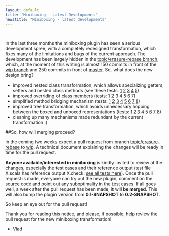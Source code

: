 ```yaml
---
layout: default
title: "Miniboxing - Latest Developments"
newstitle: "Miniboxing - latest developments"
---
```


<br/>

In the last three months the miniboxing plugin has seen a serious development spree, with a completely redesigned transformation, which fixes many of the limitations and bugs of the current approach. The development has been largely hidden in the [topic/erasure-rebase branch](https://github.com/miniboxing/miniboxing-plugin/tree/topic/erasure-rebase), which, at the moment of this writing is almost 150 commits in front of the [wip branch](https://github.com/miniboxing/miniboxing-plugin/tree/wip) and 250 commits in front of [master](https://github.com/miniboxing/miniboxing-plugin/tree/master). So, what does the new design bring?

 * improved nested class transformation, which allows specializing getters, setters and nested class methods (see these tests: [1](https://github.com/miniboxing/miniboxing-plugin/blob/topic/erasure-rebase/tests/correctness/src/miniboxing/tests/compile/mb_nested_class_first.scala) [2](https://github.com/miniboxing/miniboxing-plugin/blob/topic/erasure-rebase/tests/correctness/src/miniboxing/tests/compile/mb_nested_class_second.scala) [3](https://github.com/miniboxing/miniboxing-plugin/blob/topic/erasure-rebase/tests/correctness/src/miniboxing/tests/compile/mb_nested_class_third.scala) [4](https://github.com/miniboxing/miniboxing-plugin/blob/topic/erasure-rebase/tests/correctness/src/miniboxing/tests/compile/mb_nested_class_forth.scala) [5](https://github.com/miniboxing/miniboxing-plugin/blob/topic/erasure-rebase/tests/correctness/src/miniboxing/tests/compile/mb_nested_class_fifth.scala))
 * improved overriding of class members (tests: [1](https://github.com/miniboxing/miniboxing-plugin/blob/topic/erasure-rebase/tests/correctness/src/miniboxing/tests/compile/mb_override_1.scala) [2](https://github.com/miniboxing/miniboxing-plugin/blob/topic/erasure-rebase/tests/correctness/src/miniboxing/tests/compile/mb_override_2.scala) [3](https://github.com/miniboxing/miniboxing-plugin/blob/topic/erasure-rebase/tests/correctness/src/miniboxing/tests/compile/mb_override_3.scala) [4](https://github.com/miniboxing/miniboxing-plugin/blob/topic/erasure-rebase/tests/correctness/src/miniboxing/tests/compile/mb_override_4.scala) [5](https://github.com/miniboxing/miniboxing-plugin/blob/topic/erasure-rebase/tests/correctness/src/miniboxing/tests/compile/mb_override_5.scala) [6](https://github.com/miniboxing/miniboxing-plugin/blob/topic/erasure-rebase/tests/correctness/src/miniboxing/tests/compile/mb_override_6.scala) [7](https://github.com/miniboxing/miniboxing-plugin/blob/topic/erasure-rebase/tests/correctness/src/miniboxing/tests/compile/mb_override_1.scala))
 * simplified method bridging mechanism (tests: [1](https://github.com/miniboxing/miniboxing-plugin/blob/topic/erasure-rebase/tests/correctness/src/miniboxing/tests/compile/mb_signatures.scala) [2](https://github.com/miniboxing/miniboxing-plugin/blob/topic/erasure-rebase/tests/correctness/src/miniboxing/tests/compile/mb_rewire_method.scala) [3](https://github.com/miniboxing/miniboxing-plugin/blob/topic/erasure-rebase/tests/correctness/src/miniboxing/tests/compile/mb_rewire_method_advanced.scala) [4](https://github.com/miniboxing/miniboxing-plugin/blob/topic/erasure-rebase/tests/correctness/src/miniboxing/tests/compile/mb_rewire_new.scala) [5](https://github.com/miniboxing/miniboxing-plugin/blob/topic/erasure-rebase/tests/correctness/src/miniboxing/tests/compile/mb_rewire_val.scala) [6](https://github.com/miniboxing/miniboxing-plugin/blob/topic/erasure-rebase/tests/correctness/src/miniboxing/tests/compile/mb_tparams_basic.scala) [7](https://github.com/miniboxing/miniboxing-plugin/blob/topic/erasure-rebase/tests/correctness/src/miniboxing/tests/compile/mb_tparams_rewire_method.scala) [8](https://github.com/miniboxing/miniboxing-plugin/blob/topic/erasure-rebase/tests/correctness/src/miniboxing/tests/compile/mb_tparams_rewire_new.scala))
 * improved tree transformation, which avoids unnecessary hopping between the boxed and unboxed representations (tests: [1](https://github.com/miniboxing/miniboxing-plugin/blob/topic/erasure-rebase/tests/correctness/src/miniboxing/tests/compile/mb_erasure_torture1.scala) [2](https://github.com/miniboxing/miniboxing-plugin/blob/topic/erasure-rebase/tests/correctness/src/miniboxing/tests/compile/mb_erasure_torture2.scala) [3](https://github.com/miniboxing/miniboxing-plugin/blob/topic/erasure-rebase/tests/correctness/src/miniboxing/tests/compile/mb_erasure_torture3.scala) [4](https://github.com/miniboxing/miniboxing-plugin/blob/topic/erasure-rebase/tests/correctness/src/miniboxing/tests/compile/mb_erasure_torture1.scala) [5](https://github.com/miniboxing/miniboxing-plugin/blob/topic/erasure-rebase/tests/correctness/src/miniboxing/tests/compile/mb_erasure_torture5.scala) [6](https://github.com/miniboxing/miniboxing-plugin/blob/topic/erasure-rebase/tests/correctness/src/miniboxing/tests/compile/mb_erasure_torture6.scala) [7](https://github.com/miniboxing/miniboxing-plugin/blob/topic/erasure-rebase/tests/correctness/src/miniboxing/tests/compile/mb_erasure_torture7.scala) [8](https://github.com/miniboxing/miniboxing-plugin/blob/topic/erasure-rebase/tests/correctness/src/miniboxing/tests/compile/mb_erasure_torture1.scala))
 * cleaning up many mechanisms made redundant by the current transformation :)

##So, how will merging proceed?

In the coming two weeks expect a pull request from branch [topic/erasure-rebase](https://github.com/miniboxing/miniboxing-plugin/tree/topic/erasure-rebase) to [wip](https://github.com/miniboxing/miniboxing-plugin/tree/wip). A technical document explaining the changes will be ready in time for the pull request.

**Anyone available/interested in miniboxing** is kindly invited to review at the changes, especially the test cases and their reference output (test file X.scala has reference output X.check: [see all tests here](https://github.com/miniboxing/miniboxing-plugin/tree/topic/erasure-rebase/tests/correctness/src/miniboxing/tests/compile)). Once the pull request is made, everyone can try out the new plugin, comment on the source code and point out any suboptimality in the test cases. If all goes well, a week after the pull request has been made, it will **be merged**. This will also bump the plugin version from **0.1-SNAPSHOT** to **0.2-SNAPSHOT**.

So keep an eye out for the pull request!

Thank you for reading this notice, and please, if possible, help review the pull request for the new miniboxing transformation!
- Vlad

